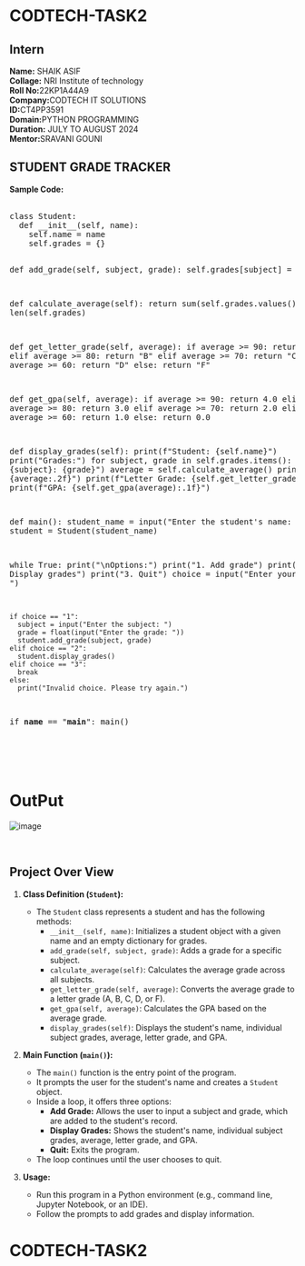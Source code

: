 # CODTECH-TASK2
<h2>Intern</h2>
<b>Name:</b> SHAIK ASIF<br>
<b>Collage:</b> NRI Institute of technology<BR>
<b>Roll No:</b>22KP1A44A9<BR>
<b>Company:</b>CODTECH IT SOLUTIONS<BR>
<b>ID:</b>CT4PP3591<BR>
<b>Domain:</b>PYTHON PROGRAMMING<BR>
<b>Duration:</b> JULY TO AUGUST 2024<BR>
<b>Mentor:</b>SRAVANI GOUNI<BR>

<h2>STUDENT GRADE TRACKER</h2>
<b>Sample Code:</b><br><br>
<pre>
class Student:
  def __init__(self, name):
    self.name = name
    self.grades = {}

  def add_grade(self, subject, grade):
    self.grades[subject] = grade

  def calculate_average(self):
    return sum(self.grades.values()) / len(self.grades)

  def get_letter_grade(self, average):
    if average >= 90:
      return "A"
    elif average >= 80:
      return "B"
    elif average >= 70:
      return "C"
    elif average >= 60:
      return "D"
    else:
      return "F"

  def get_gpa(self, average):
    if average >= 90:
      return 4.0
    elif average >= 80:
      return 3.0
    elif average >= 70:
      return 2.0
    elif average >= 60:
      return 1.0
    else:
      return 0.0

  def display_grades(self):
    print(f"Student: {self.name}")
    print("Grades:")
    for subject, grade in self.grades.items():
      print(f"  {subject}: {grade}")
    average = self.calculate_average()
    print(f"Average: {average:.2f}")
    print(f"Letter Grade: {self.get_letter_grade(average)}")
    print(f"GPA: {self.get_gpa(average):.1f}")

def main():
  student_name = input("Enter the student's name: ")
  student = Student(student_name)

  while True:
    print("\nOptions:")
    print("1. Add grade")
    print("2. Display grades")
    print("3. Quit")
    choice = input("Enter your choice: ")

    if choice == "1":
      subject = input("Enter the subject: ")
      grade = float(input("Enter the grade: "))
      student.add_grade(subject, grade)
    elif choice == "2":
      student.display_grades()
    elif choice == "3":
      break
    else:
      print("Invalid choice. Please try again.")

if __name__ == "__main__":
  main()  

</pre><br>
# OutPut
![image](https://github.com/user-attachments/assets/ecfae6e7-593f-4bbf-9f5f-32c416eaadf1)


<br>
<h2>Project Over View</h2>

1. **Class Definition (`Student`):**
   - The `Student` class represents a student and has the following methods:
     - `__init__(self, name)`: Initializes a student object with a given name and an empty dictionary for grades.
     - `add_grade(self, subject, grade)`: Adds a grade for a specific subject.
     - `calculate_average(self)`: Calculates the average grade across all subjects.
     - `get_letter_grade(self, average)`: Converts the average grade to a letter grade (A, B, C, D, or F).
     - `get_gpa(self, average)`: Calculates the GPA based on the average grade.
     - `display_grades(self)`: Displays the student's name, individual subject grades, average, letter grade, and GPA.

2. **Main Function (`main()`):**
   - The `main()` function is the entry point of the program.
   - It prompts the user for the student's name and creates a `Student` object.
   - Inside a loop, it offers three options:
     - **Add Grade:** Allows the user to input a subject and grade, which are added to the student's record.
     - **Display Grades:** Shows the student's name, individual subject grades, average, letter grade, and GPA.
     - **Quit:** Exits the program.
   - The loop continues until the user chooses to quit.

3. **Usage:**
   - Run this program in a Python environment (e.g., command line, Jupyter Notebook, or an IDE).
   - Follow the prompts to add grades and display information.
# CODTECH-TASK2
